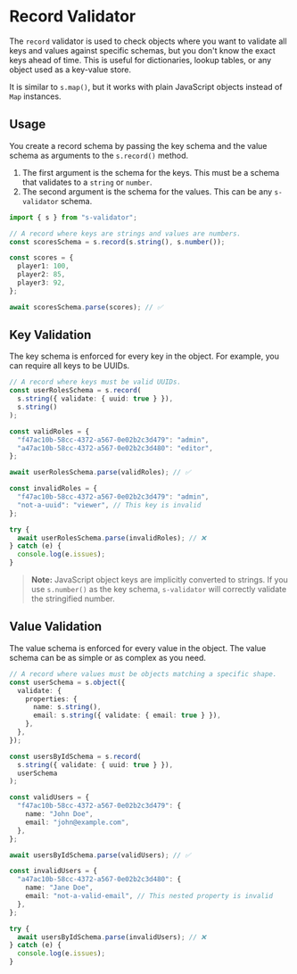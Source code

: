 # Record Validator

The `record` validator is used to check objects where you want to validate all keys and values against specific schemas, but you don't know the exact keys ahead of time. This is useful for dictionaries, lookup tables, or any object used as a key-value store.

It is similar to `s.map()`, but it works with plain JavaScript objects instead of `Map` instances.

## Usage

You create a record schema by passing the key schema and the value schema as arguments to the `s.record()` method.

1.  The first argument is the schema for the keys. This must be a schema that validates to a `string` or `number`.
2.  The second argument is the schema for the values. This can be any `s-validator` schema.

```typescript
import { s } from "s-validator";

// A record where keys are strings and values are numbers.
const scoresSchema = s.record(s.string(), s.number());

const scores = {
  player1: 100,
  player2: 85,
  player3: 92,
};

await scoresSchema.parse(scores); // ✅
```

## Key Validation

The key schema is enforced for every key in the object. For example, you can require all keys to be UUIDs.

```typescript
// A record where keys must be valid UUIDs.
const userRolesSchema = s.record(
  s.string({ validate: { uuid: true } }),
  s.string()
);

const validRoles = {
  "f47ac10b-58cc-4372-a567-0e02b2c3d479": "admin",
  "a47ac10b-58cc-4372-a567-0e02b2c3d480": "editor",
};

await userRolesSchema.parse(validRoles); // ✅

const invalidRoles = {
  "f47ac10b-58cc-4372-a567-0e02b2c3d479": "admin",
  "not-a-uuid": "viewer", // This key is invalid
};

try {
  await userRolesSchema.parse(invalidRoles); // ❌
} catch (e) {
  console.log(e.issues);
}
```

> **Note:** JavaScript object keys are implicitly converted to strings. If you use `s.number()` as the key schema, `s-validator` will correctly validate the stringified number.

## Value Validation

The value schema is enforced for every value in the object. The value schema can be as simple or as complex as you need.

```typescript
// A record where values must be objects matching a specific shape.
const userSchema = s.object({
  validate: {
    properties: {
      name: s.string(),
      email: s.string({ validate: { email: true } }),
    },
  },
});

const usersByIdSchema = s.record(
  s.string({ validate: { uuid: true } }),
  userSchema
);

const validUsers = {
  "f47ac10b-58cc-4372-a567-0e02b2c3d479": {
    name: "John Doe",
    email: "john@example.com",
  },
};

await usersByIdSchema.parse(validUsers); // ✅

const invalidUsers = {
  "a47ac10b-58cc-4372-a567-0e02b2c3d480": {
    name: "Jane Doe",
    email: "not-a-valid-email", // This nested property is invalid
  },
};

try {
  await usersByIdSchema.parse(invalidUsers); // ❌
} catch (e) {
  console.log(e.issues);
}
```
